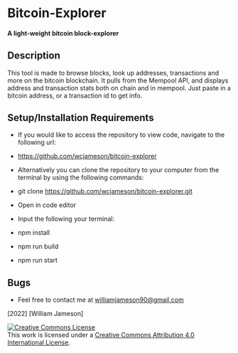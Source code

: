 # Bitcoin-Explorer

#### A light-weight bitcoin block-explorer


## Description

This tool is made to browse blocks, look up addresses, transactions and more on the bitcoin blockchain. It pulls from the Mempool API, and displays address and transaction stats both on chain and in mempool.
Just paste in a bitcoin address, or a transaction id to get info.

## Setup/Installation Requirements

* If you would like to access the repository to view code, navigate to the following url:
* https://github.com/wcjameson/bitcoin-explorer

* Alternatively you can clone the repository to your computer from the terminal by using the following commands:
* git clone https://github.com/wcjameson/bitcoin-explorer.git
* Open in code editor
* Input the following your terminal:
* npm install
* npm run build
* npm run start

## Bugs

* Feel free to contact me at williamjameson90@gmail.com

[2022] [William Jameson]

<a rel="license" href="http://creativecommons.org/licenses/by/4.0/"><img alt="Creative Commons License" style="border-width:0" src="https://i.creativecommons.org/l/by/4.0/88x31.png" /></a><br />This work is licensed under a <a rel="license" href="http://creativecommons.org/licenses/by/4.0/">Creative Commons Attribution 4.0 International License</a>.